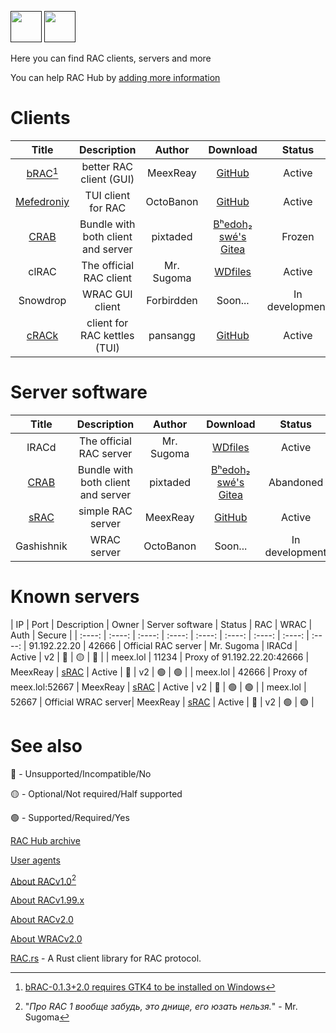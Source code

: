 [<img src="https://github.com/user-attachments/assets/f2be5caa-6246-4a6a-9bee-2b53086f9afb" height="50">]() [<img src="https://github.com/user-attachments/assets/4d35191d-1dbc-4391-a761-6ae7f76ba7af" height="50">]() 

Here you can find RAC clients, servers and more 

You can help RAC Hub by [adding more information](https://github.com/Forbirdden/rachub/pulls)

# Clients

| Title        | Description | Author        | Download     | Status     | Lang | RAC   |   WRAC |
|    :----:    |    :----:   |    :----:     |  :----:  |  :----:    |  :----:    | :----:    | :----: |
| [bRAC](https://github.com/MeexReay/bRAC)[^1] | better RAC client (GUI) | MeexReay | [GitHub](https://github.com/MeexReay/bRAC/releases) | Active | Rust | v2 | v2 |
| [Mefedroniy](https://github.com/OctoBanon-Main/mefedroniy-client) | TUI client for RAC | OctoBanon | [GitHub](https://github.com/OctoBanon-Main/mefedroniy-client/releases) | Active | Rust | v1.99.2 | 🔴 |
| [CRAB](https://gitea.bedohswe.eu.org/pixtaded/crab) | Bundle with both client and server | pixtaded | [Bʰedoh₂ swé's Gitea](https://gitea.bedohswe.eu.org/pixtaded/crab/releases) | Frozen | Java | v1.99.2 | 🔴 |
| clRAC | The official RAC client | Mr. Sugoma | [WDfiles](https://wdfiles.ru/Ofx7) | Active | C | v2 | 🔴 |
| Snowdrop | WRAC GUI client | Forbirdden | Soon... | In development | JavaScript | 🔴 | v2 |
| [сRACk](https://github.com/pansangg/cRACk) | client for RAC kettles (TUI) | pansangg | [GitHub](https://github.com/pansangg/cRACk/releases) | Active | Python | v1.99.2 | 🔴 |

[^1]: [bRAC-0.1.3+2.0 requires GTK4 to be installed on Windows](https://github.com/MeexReay/bRAC/releases/tag/0.1.3%2B2.0#user-content-window-gui-install)

# Server software

| Title        | Description | Author        | Download     | Status     | Lang     | RAC   | WRAC |
|    :----:    |    :----:   |    :----:     |  :----:  |  :----:    |  :----:    | :----:    | :----: |
| lRACd | The official RAC server | Mr. Sugoma | [WDfiles](https://wdfiles.ru/Obvt) | Active | C | v2 | 🔴 |
| [CRAB](https://gitea.bedohswe.eu.org/pixtaded/crab) | Bundle with both client and server | pixtaded | [Bʰedoh₂ swé's Gitea](https://gitea.bedohswe.eu.org/pixtaded/crab/releases) | Abandoned | Java | v1.99.2 | 🔴 |
| [sRAC](https://github.com/MeexReay/sRAC) | simple RAC server | MeexReay | [GitHub](https://github.com/MeexReay/sRAC/releases) | Active | Rust | v2 | v2 | 
| Gashishnik | WRAC server | OctoBanon | Soon... | In development | Rust | 🔴 | v2 |

# Known servers

| IP        | Port | Description | Owner        | Server software     | Status     | RAC     | WRAC | Auth | Secure |
|    :----:    |    :----:   |    :----:     |  :----:  |  :----:    |  :----:    | :----: | :----: | :----:
| 91.192.22.20 | 42666 | Official RAC server | Mr. Sugoma | lRACd | Active | v2 | 🔴 | 🟡 | 🔴 |
| meex.lol | 11234 | Proxy of 91.192.22.20:42666 | MeexReay | [sRAC](https://github.com/MeexReay/sRAC) | Active | 🔴 | v2 | 🟢 | 🟢 | 
| meex.lol | 42666 | Proxy of meex.lol:52667 | MeexReay | [sRAC](https://github.com/MeexReay/sRAC) | Active | v2 | 🔴 | 🟢 | 🟢 | 
| meex.lol | 52667 | Official WRAC server| MeexReay | [sRAC](https://github.com/MeexReay/sRAC) | Active | 🔴 | v2 | 🟢 | 🟢 | 

# See also

🔴 - Unsupported/Incompatible/No

🟡 - Optional/Not required/Half supported

🟢 - Supported/Required/Yes

[RAC Hub archive](https://github.com/Forbirdden/RAC-Hub/blob/main/ARCHIVE.md)

[User agents](https://github.com/MeexReay/bRAC/blob/main/docs/user_agents.md)

[About RACv1.0](https://github.com/Forbirdden/RAC-Hub/blob/main/RACv1.md)[^3]

[About RACv1.99.x](https://github.com/Forbirdden/RAC-Hub/blob/main/RACv1.99.md)

[About RACv2.0](https://github.com/Forbirdden/RAC-Hub/blob/main/RACv2.md)

[About WRACv2.0](https://github.com/Forbirdden/RAC-Hub/blob/main/WRAC.md)

[RAC.rs](https://github.com/kostya-zero/rac-rs) - A Rust client library for RAC protocol. 

[^3]: "_Про RAC 1 вообще забудь, это днище, его юзать нельзя._" - Mr. Sugoma
